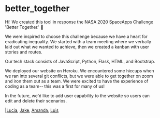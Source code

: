 # better_together

Hi! We created this tool in response the NASA 2020 SpaceApps Challenge 'Better Together.' :rocket:

We were inspired to choose this challenge because we have a heart for eradicating inequality. We started with a team meeting where we verbally laid out what we wanted to achieve, then we created a kanban with user stories and routes. 

Our tech stack consists of JavaScript, Python, Flask, HTML, and Bootstrap. 

We deployed our website on Heroku. We encountered some hiccups when we ran into several git conflicts, but we were able to get together on zoom and iron them out as a team. We were excited to have the experience of coding as a team-- this was a first for many of us! 

In the future, we'd like to add user capability to the website so users can edit and delete their scenarios.

|[Lucia](https://github.com/Cerchie), [Jake](https://github.com/jakejg), [Amanda](https://github.com/mandathompson), [Luis](https://github.com/LSanchez17)
